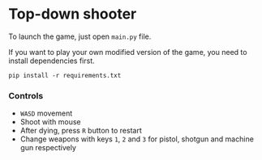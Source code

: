 # Top-down shooter
To launch the game, just open `main.py` file.

If you want to play your own modified version of the game, you need to install dependencies first.
```
pip install -r requirements.txt
```

### Controls
- `WASD` movement
- Shoot with mouse
- After dying, press `R` button to restart
- Change weapons with keys `1`, `2` and `3` for pistol, shotgun and machine gun respectively
